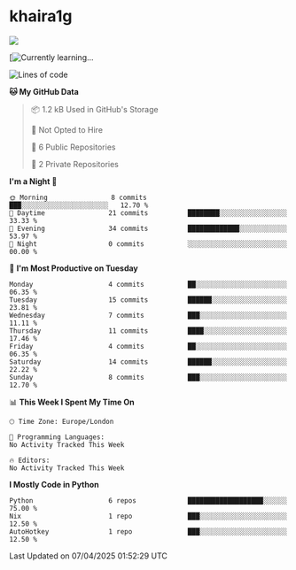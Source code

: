 # khaira1g

![](https://komarev.com/ghpvc/?username=khaira1g)

[![Currently learning...](https://github-readme-tech-stack.vercel.app/api/cards?title=Currently+learning...&lineCount=1&line1=python%2Cpython%2Cfff100%3Bhtml5%2Chtml5%2Cff5800%3Bcss%2Ccss%2C00e0ff%3Bjavascript%2Cjavascript%2Cfff100%3B)

<!--START_SECTION:waka-->
![Lines of code](https://img.shields.io/badge/From%20Hello%20World%20I%27ve%20Written-4.7%20thousand%20lines%20of%20code-blue)

**🐱 My GitHub Data** 

> 📦 1.2 kB Used in GitHub's Storage 
 > 
> 🚫 Not Opted to Hire
 > 
> 📜 6 Public Repositories 
 > 
> 🔑 2 Private Repositories 
 > 
**I'm a Night 🦉** 

```text
🌞 Morning                8 commits           ███░░░░░░░░░░░░░░░░░░░░░░   12.70 % 
🌆 Daytime                21 commits          ████████░░░░░░░░░░░░░░░░░   33.33 % 
🌃 Evening                34 commits          █████████████░░░░░░░░░░░░   53.97 % 
🌙 Night                  0 commits           ░░░░░░░░░░░░░░░░░░░░░░░░░   00.00 % 
```
📅 **I'm Most Productive on Tuesday** 

```text
Monday                   4 commits           ██░░░░░░░░░░░░░░░░░░░░░░░   06.35 % 
Tuesday                  15 commits          ██████░░░░░░░░░░░░░░░░░░░   23.81 % 
Wednesday                7 commits           ███░░░░░░░░░░░░░░░░░░░░░░   11.11 % 
Thursday                 11 commits          ████░░░░░░░░░░░░░░░░░░░░░   17.46 % 
Friday                   4 commits           ██░░░░░░░░░░░░░░░░░░░░░░░   06.35 % 
Saturday                 14 commits          ██████░░░░░░░░░░░░░░░░░░░   22.22 % 
Sunday                   8 commits           ███░░░░░░░░░░░░░░░░░░░░░░   12.70 % 
```


📊 **This Week I Spent My Time On** 

```text
🕑︎ Time Zone: Europe/London

💬 Programming Languages: 
No Activity Tracked This Week

🔥 Editors: 
No Activity Tracked This Week
```

**I Mostly Code in Python** 

```text
Python                   6 repos             ███████████████████░░░░░░   75.00 % 
Nix                      1 repo              ███░░░░░░░░░░░░░░░░░░░░░░   12.50 % 
AutoHotkey               1 repo              ███░░░░░░░░░░░░░░░░░░░░░░   12.50 % 
```




 Last Updated on 07/04/2025 01:52:29 UTC
<!--END_SECTION:waka-->
